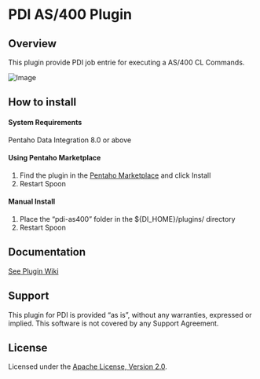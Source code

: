 # PDI AS/400 Plugin #


## Overview

This plugin provide PDI job entrie for executing a AS/400 CL Commands.

![Image](https://github.com/nadment/pdi-as400-plugin/blob/master/src/main/resources/as400command.svg)


## How to install #

#### System Requirements

Pentaho Data Integration 8.0 or above

#### Using Pentaho Marketplace

1. Find the plugin in the [Pentaho Marketplace](http://www.pentaho.com/marketplace) and click Install
2. Restart Spoon

#### Manual Install

1. Place the “pdi-as400” folder in the ${DI\_HOME}/plugins/ directory
2. Restart Spoon

## Documentation

[See Plugin Wiki](https://github.com/nadment/pdi-as400-plugin/wiki)

## Support

This plugin for PDI is provided “as is”, without any warranties, expressed or implied. This software is not covered by any Support Agreement.

## License

Licensed under the [Apache License, Version 2.0](http://www.apache.org/licenses/LICENSE-2.0).


